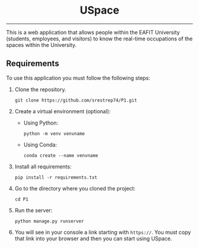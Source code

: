 <div align="center">

# USpace

</div>

***

This is a web application that allows people within the EAFIT University (students, employees, and visitors) to know the real-time occupations of the spaces within the University.

## Requirements

To use this application you must follow the following steps:

1. Clone the repository.
    ```
    git clone https://github.com/srestrep74/P1.git
    ```

2. Create a virtual environment (optional):
    - Using Python:
        
        ```
        python -m venv venvname
        ```
    - Using Conda:
        
        ```
        conda create --name venvname
        ```

3. Install all requirements:
    ```
    pip install -r requirements.txt
    ```

4. Go to the directory where you cloned the project:
    ```
    cd P1
    ```

5. Run the server:
    ```
    python manage.py runserver
    ```

5. You will see in your console a link starting with `https://`. You must copy that link into your browser and then you can start using USpace.